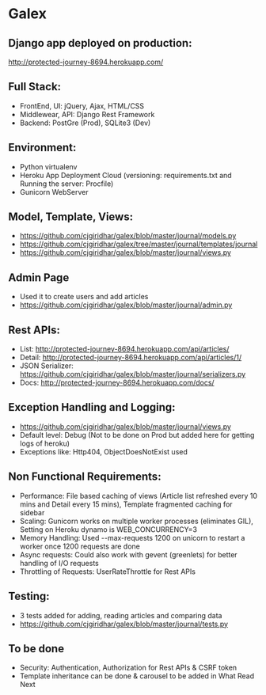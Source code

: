 Galex
======

Django app deployed on production:
-----------------------------------
http://protected-journey-8694.herokuapp.com/

Full Stack:
------------
- FrontEnd, UI: jQuery, Ajax, HTML/CSS
- Middlewear, API: Django Rest Framework
- Backend: PostGre (Prod), SQLite3 (Dev)
 
Environment:
-------------
- Python virtualenv
- Heroku App Deployment Cloud (versioning: requirements.txt and Running the server: Procfile)
- Gunicorn WebServer

Model, Template, Views:
------------------------
- https://github.com/cjgiridhar/galex/blob/master/journal/models.py
- https://github.com/cjgiridhar/galex/tree/master/journal/templates/journal
- https://github.com/cjgiridhar/galex/blob/master/journal/views.py

Admin Page
-----------
- Used it to create users and add articles
- https://github.com/cjgiridhar/galex/blob/master/journal/admin.py

Rest APIs:
-----------
- List: http://protected-journey-8694.herokuapp.com/api/articles/
- Detail: http://protected-journey-8694.herokuapp.com/api/articles/1/
- JSON Serializer: https://github.com/cjgiridhar/galex/blob/master/journal/serializers.py
- Docs: http://protected-journey-8694.herokuapp.com/docs/


Exception Handling and Logging:
--------------------------------
- https://github.com/cjgiridhar/galex/blob/master/journal/views.py
- Default level: Debug (Not to be done on Prod but added here for getting logs of heroku)
- Exceptions like: Http404, ObjectDoesNotExist used


Non Functional Requirements:
------------------------------
- Performance: File based caching of views (Article list refreshed every 10 mins and Detail every 15 mins), Template fragmented caching for sidebar
- Scaling: Gunicorn works on multiple worker processes (eliminates GIL), Setting on Heroku dynamo is WEB_CONCURRENCY=3
- Memory Handling: Used --max-requests 1200 on unicorn to restart a worker once 1200 requests are done
- Async requests: Could also work with gevent (greenlets) for better handling of I/O requests
- Throttling of Requests: UserRateThrottle for Rest APIs


Testing:
----------
- 3 tests added for adding, reading articles and comparing data
- https://github.com/cjgiridhar/galex/blob/master/journal/tests.py


To be done
-----------
- Security: Authentication, Authorization for Rest APIs & CSRF token
- Template inheritance can be done & carousel to be added in What Read Next
